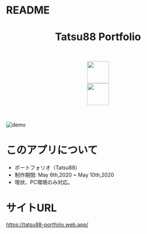 # README
<h1 align="center">Tatsu88 Portfolio</h1>
<br>
<p align="center">
<a><img src="https://user-images.githubusercontent.com/57035748/81491604-38f7c600-92cb-11ea-8e89-ff8e78873e63.jpg" height="60px;" /></a>
<br>
<a><a href="https://firebase.google.com/"><img src="https://user-images.githubusercontent.com/39142850/71645860-dd686b00-2d21-11ea-93f3-953cee4f0b32.png" height="60px;" /></a>
</p><br>

![demo](https://gyazo.com/53e60335474dc89226879b15c45e5924/raw)

# このアプリについて
 - ポートフォリオ（Tatsu88）
 - 制作期間: May 6th,2020 ~ May 10th,2020
 - 現状、PC環境のみ対応。

# サイトURL
https://tatsu88-portfolio.web.app/